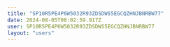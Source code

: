 ```yaml
---
title: "SP10R5PE4P6W5032R93ZDSDWS5EGCQZHNJBNRBW77"
date: 2024-08-05T08:02:59.917Z
user: SP10R5PE4P6W5032R93ZDSDWS5EGCQZHNJBNRBW77
layout: "users"
---
```

    